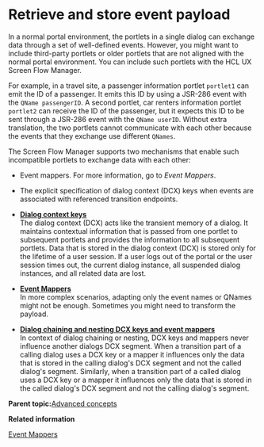 # Retrieve and store event payload

In a normal portal environment, the portlets in a single dialog can exchange data through a set of well-defined events. However, you might want to include third-party portlets or older portlets that are not aligned with the normal portal environment. You can include such portlets with the HCL UX Screen Flow Manager.

For example, in a travel site, a passenger information portlet `portlet1` can emit the ID of a passenger. It emits this ID by using a JSR-286 event with the `QName passengerID`. A second portlet, car renters information portlet `portlet2` can receive the ID of the passenger, but it expects this ID to be sent through a JSR-286 event with the `QName userID`. Without extra translation, the two portlets cannot communicate with each other because the events that they exchange use different `QNames`.

The Screen Flow Manager supports two mechanisms that enable such incompatible portlets to exchange data with each other:

-   Event mappers. For more information, go to *Event Mappers*.
-   The explicit specification of dialog context \(DCX\) keys when events are associated with referenced transition endpoints.

-   **[Dialog context keys](../screenflow/dlg_cntxt_kys.md)**  
The dialog context \(DCX\) acts like the transient memory of a dialog. It maintains contextual information that is passed from one portlet to subsequent portlets and provides the information to all subsequent portlets. Data that is stored in the dialog context \(DCX\) is stored only for the lifetime of a user session. If a user logs out of the portal or the user session times out, the current dialog instance, all suspended dialog instances, and all related data are lost.
-   **[Event Mappers](../screenflow/evnt_mprs.md)**  
In more complex scenarios, adapting only the event names or QNames might not be enough. Sometimes you might need to transform the payload.
-   **[Dialog chaining and nesting DCX keys and event mappers](../screenflow/dlg_chng_nstng_dcxkys.md)**  
In context of dialog chaining or nesting, DCX keys and mappers never influence another dialogs DCX segment. When a transition part of a calling dialog uses a DCX key or a mapper it influences only the data that is stored in the calling dialog's DCX segment and not the called dialog's segment. Similarly, when a transition part of a called dialog uses a DCX key or a mapper it influences only the data that is stored in the called dialog's DCX segment and not the calling dialog's segment.

**Parent topic:**[Advanced concepts](../screenflow/adv_cncpts.md)

**Related information**  


[Event Mappers](../screenflow/evnt_mprs.md)

